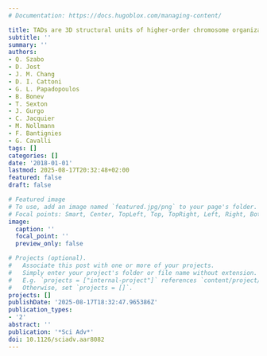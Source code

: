 ```yaml
---
# Documentation: https://docs.hugoblox.com/managing-content/

title: TADs are 3D structural units of higher-order chromosome organization in Drosophila
subtitle: ''
summary: ''
authors:
- Q. Szabo
- D. Jost
- J. M. Chang
- D. I. Cattoni
- G. L. Papadopoulos
- B. Bonev
- T. Sexton
- J. Gurgo
- C. Jacquier
- M. Nollmann
- F. Bantignies
- G. Cavalli
tags: []
categories: []
date: '2018-01-01'
lastmod: 2025-08-17T20:32:48+02:00
featured: false
draft: false

# Featured image
# To use, add an image named `featured.jpg/png` to your page's folder.
# Focal points: Smart, Center, TopLeft, Top, TopRight, Left, Right, BottomLeft, Bottom, BottomRight.
image:
  caption: ''
  focal_point: ''
  preview_only: false

# Projects (optional).
#   Associate this post with one or more of your projects.
#   Simply enter your project's folder or file name without extension.
#   E.g. `projects = ["internal-project"]` references `content/project/deep-learning/index.md`.
#   Otherwise, set `projects = []`.
projects: []
publishDate: '2025-08-17T18:32:47.965386Z'
publication_types:
- '2'
abstract: ''
publication: '*Sci Adv*'
doi: 10.1126/sciadv.aar8082
---
```

